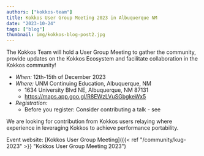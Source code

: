 ```yaml
---
authors: ["kokkos-team"]
title: Kokkos User Group Meeting 2023 in Albuquerque NM
date: "2023-10-24"
tags: ["blog"]
thumbnail: img/kokkos-blog-post2.jpg
---
```


The Kokkos Team will hold a User Group Meeting to gather the community, provide updates on the Kokkos Ecosystem and facilitate collaboration in the Kokkos community!

 * *When:* 12th-15th of December 2023
 * *Where:* UNM Continuing Education, Albuquerque, NM
   * 1634 University Blvd NE, Albuquerque, NM 87131
   * https://maps.app.goo.gl/R8EWzLVuSGbgkeWx5
 * *Registration:* 
   * Before you register: Consider contributing a talk - see 

We are looking for contribution from Kokkos users relaying where experience in leveraging Kokkos to achieve performance portability.

Event website: [Kokkos User Group Meeting]({{< ref "/community/kug-2023" >}} "Kokkos User Group Meeting 2023")

